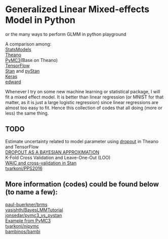 # Generalized Linear Mixed‐effects Model in Python

or the many ways to perform GLMM in python playground
  
A comparison among:  
[StatsModels](https://github.com/statsmodels/statsmodels)  
[Theano](https://github.com/Theano/Theano)  
[PyMC3](https://github.com/pymc-devs/pymc3)(Base on Theano)  
[TensorFlow](https://github.com/tensorflow/tensorflow)  
[Stan](https://github.com/stan-dev/stan) and [pyStan](https://github.com/stan-dev/pystan)  
[Keras](https://github.com/fchollet/keras)  
[edward](https://github.com/blei-lab/edward)  

Whenever I try on some new machine learning or statistical package, I will fit a mixed effect model. It is better than linear regression (or MNIST for that matter, as it is just a large logistic regression) since linear regressions are almost too easy to fit. Hence this collection of codes that all doing (more or less) the same thing.

## TODO
Estimate uncertainty related to model parameter using [dropout](http://mlg.eng.cam.ac.uk/yarin/blog_3d801aa532c1ce.html) in Theano and TensorFlow  
[DROPOUT AS A BAYESIAN APPROXIMATION](http://mlg.eng.cam.ac.uk/yarin/publications.html#Gal2015Bayesian)  
K-Fold Cross Validation and Leave-One-Out (LOO)  
[WAIC and cross-validation in Stan](http://www.stat.columbia.edu/~gelman/research/unpublished/waic_stan.pdf)  
[tyarkoni/PPS2016](https://github.com/tyarkoni/PPS2016)

## More information (codes) could be found below (to name a few):  
[paul-buerkner/brms](https://github.com/paul-buerkner/brms)  
[vasishth/BayesLMMTutorial](https://github.com/vasishth/BayesLMMTutorial)  
[jonsedar/pymc3_vs_pystan](https://github.com/jonsedar/pymc3_vs_pystan)  
[Example from PyMC3](http://pymc-devs.github.io/pymc3/notebooks/GLM-hierarchical.html)  
[tyarkoni/nipymc](https://github.com/tyarkoni/nipymc)  
[bambinos/bambi](https://github.com/bambinos/bambi)  
